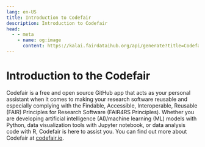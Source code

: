 ```yaml
---
lang: en-US
title: Introduction to Codefair
description: Introduction to Codefair
head:
  - - meta
    - name: og:image
      content: https://kalai.fairdataihub.org/api/generate?title=Codefair%20Documentation&description=Introduction%20to%20Codefair&app=codefair&org=fairdataihub
---
```


# Introduction to the Codefair

Codefair is a free and open source GitHub app that acts as your personal assistant when it comes to making your research software reusable and especially complying with the Findable, Accessible, Interoperable, Reusable (FAIR) Principles for Research Software (FAIR4RS Principles). Whether you are developing artificial intelligence (AI)/machine learning (ML) models with Python, data visualization tools with Jupyter notebook, or data analysis code with R, Codefair is here to assist you. You can find out more about Codefair at [codefair.io](https://codefair.io).
